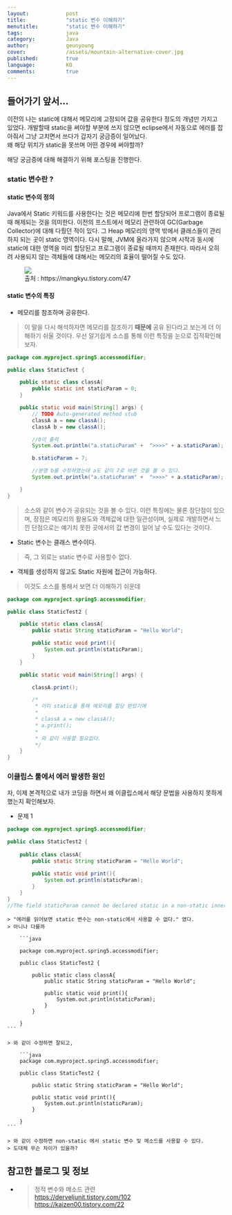 ```yaml
---
layout:            post
title:             "static 변수 이해하기"
menutitle:         "static 변수 이해하기"
tags:              java
category:          Java
author:            geunyoung
cover:             /assets/mountain-alternative-cover.jpg
published:         true
language:          KO
comments:          true
---
```


## 들어가기 앞서...
  
이전의 나는 static에 대해서 메모리에 고정되어 값을 공유한다 정도의 개념만 가지고 있었다. 개발할때 static을 써야할 부분에 쓰지 않으면 eclipse에서 자동으로 에러를 잡아줘서 그냥 고치면서 쓰다가 갑자기 궁금증이 일어났다.  
왜 해당 위치가 static을 못쓰며 어떤 경우에 써야할까?  
  
해당 궁금증에 대해 해결하기 위해 포스팅을 진행한다.
  
### static 변수란 ?
  
#### static 변수의 정의  
  
 Java에서 Static 키워드를 사용한다는 것은 메모리에 한번 할당되어 프로그램이 종료될 때 해제되는 것을 의미한다. 이전의 프스트에서 메모리 관련하여 GC(Garbage Collector)에 대해 다뤘던 적이 있다. 그 Heap 메모리의 영역 밖에서 클래스들이 관리하지 되는 곳이 static 영역이다. 다시 말해, JVM에 올라가지 않으며 시작과 동시에 static에 대한 영역을 미리 할당된고 프로그램이 종료될 때까지 존재한다. 따라서 오히려 사용되지 않는 객체들에 대해서는 메모리의 효율이 떨어질 수도 있다.
  
<figure>
<img src="{{ "/media/img/Java/static.jpg" | absolute_url }}" />
<figcaption>출처 : https://mangkyu.tistory.com/47 </figcaption>
</figure>
  
#### static 변수의 특징
  
* 메모리를 참조하며 공유한다.
> 이 말을 다시 해석하자면 메모리를 참조하기 **때문에** 공유 된다라고 보는게 더 이해하기 쉬울 것이다. 우선 알기쉽게 소스를 통해 이런 특징을 눈으로 집적확인해보자.
```java
package com.myproject.spring5.accessmodifier;

public class StaticTest {

	public static class classA{
		public static int staticParam = 0;
	}

	public static void main(String[] args) {
		// TODO Auto-generated method stub
		classA a = new classA();
		classA b = new classA();

		//0이 출력
		System.out.println("a.staticParam" +  ">>>>" + a.staticParam);

		b.staticParam = 7;

		//분명 b를 수정하였는데 a도 같이 7로 바뀐 것을 볼 수 있다.
		System.out.println("a.staticParam" +  ">>>>" + a.staticParam);

	}
}
```
> 소스와 같이 변수가 공유되는 것을 볼 수 있다. 이런 특징에는 물론 장단점이 있으며, 장점은 메모리의 활용도와 객체값에 대한 일관성이며, 실제로 개발하면서 느낀 단점으로는 예기치 못한 곳에서의 값 변경이 일어 날 수도 있다는 것이다.  
  
* Static 변수는 클래스 변수이다.
> 즉, 그 외로는 static 변수로 사용할수 없다.
  
* 객체를 생성하지 않고도 Static 자원에 접근이 가능하다.
> 이것도 소스를 통해서 보면 더 이해하기 쉬운데
```java
package com.myproject.spring5.accessmodifier;

public class StaticTest2 {

	public static class classA{
		public static String staticParam = "Hello World";

		public static void print(){
			System.out.println(staticParam);
		}
	}

	public static void main(String[] args) {

		classA.print();

		/*
		 * 이미 static을 통해 메모리를 할당 받았기에
		 * 
		 * classA a = new classA();
		 * a.print();
		 * 
		 * 와 같이 사용할 필요없다.
		 */
	}
}
```
  
### 이클립스 툴에서 에러 발생한 원인  
  
자, 이제 본격적으로 내가 코딩을 하면서 왜 이클립스에서 해당 문법을 사용하지 못하게 했는지 확인해보자.  
* 문제 1
```java
package com.myproject.spring5.accessmodifier;

public class StaticTest2 {
	
	public class classA{
		public static String staticParam = "Hello World";

		public static void print(){
			System.out.println(staticParam);
		}
	}
}
//The field staticParam cannot be declared static in a non-static inner type, unless initialized with a constant expression와 같은 에러 발생.
```  
      
    > "에러를 읽어보면 static 변수는 non-static에서 사용할 수 없다." 였다.  
    > 아니나 다를까
    
    	```java
    	
		package com.myproject.spring5.accessmodifier;

		public class StaticTest2 {

			public static class classA{
				public static String staticParam = "Hello World";

				public static void print(){
					System.out.println(staticParam);
				}
			}

		}
	```  
	
    > 와 같이 수정하면 잘되고,  
    
    	```java
		package com.myproject.spring5.accessmodifier;

		public class StaticTest2 {

			public static String staticParam = "Hello World";

			public static void print(){
				System.out.println(staticParam);
			}

		}
	```
	
    > 와 같이 수정하면 non-static 에서 static 변수 및 메소드를 사용할 수 있다.  
    > 도대체 무슨 차이가 있을까?  

 


## 참고한 블로그 및 정보

* >정적 변수와 메소드 관련  
https://derveljunit.tistory.com/102  
https://kaizen00.tistory.com/22 

